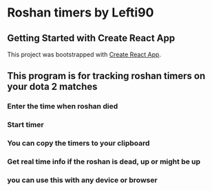 # Roshan timers by Lefti90
## Getting Started with Create React App

This project was bootstrapped with [Create React App](https://github.com/facebook/create-react-app).

## This program is for tracking roshan timers on your dota 2 matches
### Enter the time when roshan died
###  Start timer
###  You can copy the timers to your clipboard
###  Get real time info if the roshan is dead, up or might be up
###  you can use this with any device or browser